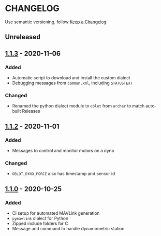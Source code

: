 # CHANGELOG

Use semantic versioning, follow [Keep a Changelog](https://keepachangelog.com/en/1.0.0/)

## Unreleased

## [1.1.3] - 2020-11-06
### Added
- Automatic script to download and install the custom dialect
- Debugging messages from `common.xml`, including `STATUSTEXT`

### Changed
- Renamed the python dialect module to `oblot` from `archer` to match auto-built Releases

## [1.1.2] - 2020-11-01
### Added
- Messages to control and monitor motors on a dyno

### Changed
- `OBLOT_DYNO_FORCE` also has timestamp and sensor id

## [1.1.0] - 2020-10-25
### Added
- CI setup for automated MAVLink generation
- `pymavlink` dialect for Python
- Zipped include folders for C
- Message and command to handle dynamometric station

[1.1.3]: https://gitlab.com/wut-daas/oblot-embedded/-/releases/1.1.3
[1.1.2]: https://gitlab.com/wut-daas/oblot-embedded/-/releases/1.1.2
[1.1.0]: https://gitlab.com/wut-daas/oblot-embedded/-/releases/1.1.0
